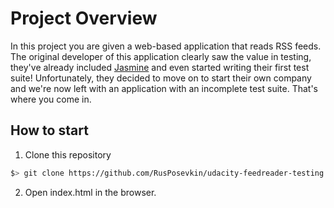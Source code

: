 # Project Overview

In this project you are given a web-based application that reads RSS feeds. The original developer of this application clearly saw the value in testing, they've already included [Jasmine](http://jasmine.github.io/) and even started writing their first test suite! Unfortunately, they decided to move on to start their own company and we're now left with an application with an incomplete test suite. That's where you come in.

## How to start
1. Clone this repository
  ```bash
  $> git clone https://github.com/RusPosevkin/udacity-feedreader-testing.git
  ```
2. Open index.html in the browser.
